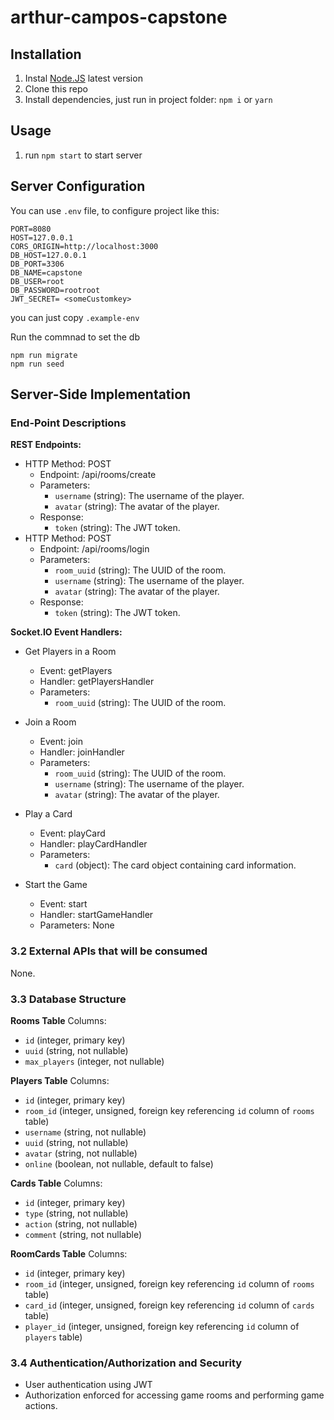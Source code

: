 # arthur-campos-capstone

## Installation

1. Instal [Node.JS](https://nodejs.org/en/download/package-manager/) latest version
2. Clone this repo
3. Install dependencies, just run in project folder: `npm i` or `yarn`
## Usage

1. run `npm start` to start server

## Server Configuration 

You can use `.env` file, to configure project like this:

```
PORT=8080
HOST=127.0.0.1
CORS_ORIGIN=http://localhost:3000
DB_HOST=127.0.0.1
DB_PORT=3306
DB_NAME=capstone
DB_USER=root
DB_PASSWORD=rootroot
JWT_SECRET= <someCustomkey>
```

you can just copy `.example-env`

Run the commnad to set the db
```
npm run migrate
npm run seed
```


## Server-Side Implementation

### End-Point Descriptions

**REST Endpoints:**

- HTTP Method: POST
  - Endpoint: /api/rooms/create
  - Parameters:
    - `username` (string): The username of the player.
    - `avatar` (string): The avatar of the player.
  - Response:
    - `token` (string): The JWT token.
- HTTP Method: POST
  - Endpoint: /api/rooms/login
  - Parameters:
    - `room_uuid` (string): The UUID of the room.
    - `username` (string): The username of the player.
    - `avatar` (string): The avatar of the player.
  - Response:
    - `token` (string): The JWT token.

**Socket.IO Event Handlers:**

- Get Players in a Room

  - Event: getPlayers
  - Handler: getPlayersHandler
  - Parameters:
    - `room_uuid` (string): The UUID of the room.

- Join a Room

  - Event: join
  - Handler: joinHandler
  - Parameters:
    - `room_uuid` (string): The UUID of the room.
    - `username` (string): The username of the player.
    - `avatar` (string): The avatar of the player.

- Play a Card

  - Event: playCard
  - Handler: playCardHandler
  - Parameters:
    - `card` (object): The card object containing card information.

- Start the Game
  - Event: start
  - Handler: startGameHandler
  - Parameters: None

### 3.2 External APIs that will be consumed

None.

### 3.3 Database Structure

**Rooms Table**
Columns:

- `id` (integer, primary key)
- `uuid` (string, not nullable)
- `max_players` (integer, not nullable)

**Players Table**
Columns:

- `id` (integer, primary key)
- `room_id` (integer, unsigned, foreign key referencing `id` column of `rooms` table)
- `username` (string, not nullable)
- `uuid` (string, not nullable)
- `avatar` (string, not nullable)
- `online` (boolean, not nullable, default to false)

**Cards Table**
Columns:

- `id` (integer, primary key)
- `type` (string, not nullable)
- `action` (string, not nullable)
- `comment` (string, not nullable)

**RoomCards Table**
Columns:

- `id` (integer, primary key)
- `room_id` (integer, unsigned, foreign key referencing `id` column of `rooms` table)
- `card_id` (integer, unsigned, foreign key referencing `id` column of `cards` table)
- `player_id` (integer, unsigned, foreign key referencing `id` column of `players` table)

### 3.4 Authentication/Authorization and Security

- User authentication using JWT
- Authorization enforced for accessing game rooms and performing game actions.
